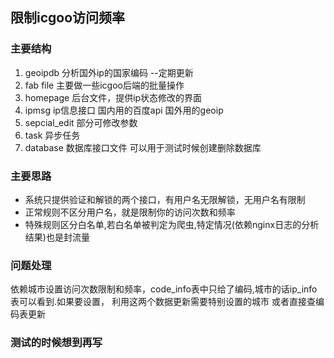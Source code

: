 ## 限制icgoo访问频率

### 主要结构
1.  geoipdb  分析国外ip的国家编码 --定期更新
2.  fab file 主要做一些icgoo后端的批量操作
3.  homepage 后台文件，提供ip状态修改的界面
4.  ipmsg ip信息接口  国内用的百度api 国外用的geoip
5.  sepcial_edit  部分可修改参数
6.  task 异步任务
7.  database 数据库接口文件  可以用于测试时候创建删除数据库


### 主要思路
-  系统只提供验证和解锁的两个接口，有用户名无限解锁，无用户名有限制
-  正常规则不区分用户名，就是限制你的访问次数和频率
-  特殊规则区分白名单,若白名单被判定为爬虫,特定情况(依赖nginx日志的分析结果)也是封流量




### 问题处理
依赖城市设置访问次数限制和频率，code_info表中只给了编码,城市的话ip_info表可以看到.如果要设置，
利用这两个数据更新需要特别设置的城市  或者直接查编码表更新

  


### 测试的时候想到再写
                   
    